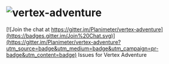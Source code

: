 # ![vertex-adventure](http://www.planimeter.org/vadventure/images/logo_vadventure.dd082bfe.svg "Vertex Adventure")

[![Join the chat at https://gitter.im/Planimeter/vertex-adventure](https://badges.gitter.im/Join%20Chat.svg)](https://gitter.im/Planimeter/vertex-adventure?utm_source=badge&utm_medium=badge&utm_campaign=pr-badge&utm_content=badge)
Issues for Vertex Adventure
